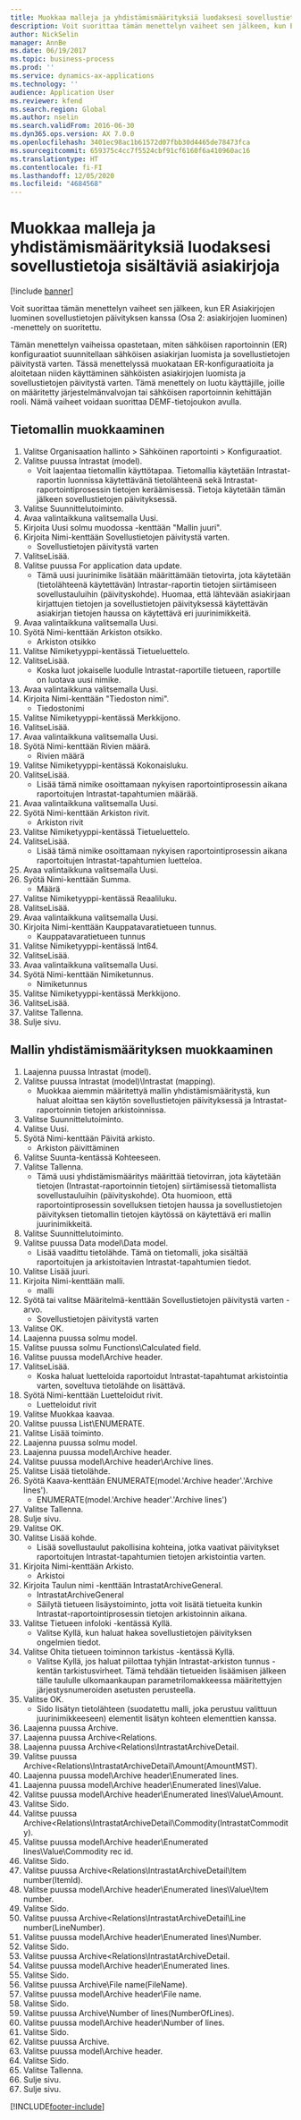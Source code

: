 ```yaml
---
title: Muokkaa malleja ja yhdistämismäärityksiä luodaksesi sovellustietoja sisältäviä asiakirjoja
description: Voit suorittaa tämän menettelyn vaiheet sen jälkeen, kun ER Asiakirjojen luominen sovellustietojen päivityksen kanssa (Osa 2 – asiakirjojen luominen) -menettely on suoritettu.
author: NickSelin
manager: AnnBe
ms.date: 06/19/2017
ms.topic: business-process
ms.prod: ''
ms.service: dynamics-ax-applications
ms.technology: ''
audience: Application User
ms.reviewer: kfend
ms.search.region: Global
ms.author: nselin
ms.search.validFrom: 2016-06-30
ms.dyn365.ops.version: AX 7.0.0
ms.openlocfilehash: 3401ec98ac1b61572d07fbb30d4465de78473fca
ms.sourcegitcommit: 659375c4cc7f5524cbf91cf6160f6a410960ac16
ms.translationtype: HT
ms.contentlocale: fi-FI
ms.lasthandoff: 12/05/2020
ms.locfileid: "4684568"
---
```

# <a name="modify-models-and-mappings-to-generate-documents-that-have-application-data"></a>Muokkaa malleja ja yhdistämismäärityksiä luodaksesi sovellustietoja sisältäviä asiakirjoja

[!include [banner](../../includes/banner.md)]

Voit suorittaa tämän menettelyn vaiheet sen jälkeen, kun ER Asiakirjojen luominen sovellustietojen päivityksen kanssa (Osa 2: asiakirjojen luominen) -menettely on suoritettu. 

Tämän menettelyn vaiheissa opastetaan, miten sähköisen raportoinnin (ER) konfiguraatiot suunnitellaan sähköisen asiakirjan luomista ja sovellustietojen päivitystä varten. Tässä menettelyssä muokataan ER-konfiguraatioita ja aloitetaan niiden käyttäminen sähköisten asiakirjojen luomista ja sovellustietojen päivitystä varten. Tämä menettely on luotu käyttäjille, joille on määritetty järjestelmänvalvojan tai sähköisen raportoinnin kehittäjän rooli. Nämä vaiheet voidaan suorittaa DEMF-tietojoukon avulla.


## <a name="modify-data-model"></a>Tietomallin muokkaaminen
1. Valitse Organisaation hallinto > Sähköinen raportointi > Konfiguraatiot.
2. Valitse puussa Intrastat (model).
    * Voit laajentaa tietomallin käyttötapaa. Tietomallia käytetään Intrastat-raportin luonnissa käytettävänä tietolähteenä sekä Intrastat-raportointiprosessin tietojen keräämisessä. Tietoja käytetään tämän jälkeen sovellustietojen päivityksessä.   
3. Valitse Suunnittelutoiminto.
4. Avaa valintaikkuna valitsemalla Uusi.
5. Kirjoita Uusi solmu muodossa -kenttään "Mallin juuri".
6. Kirjoita Nimi-kenttään Sovellustietojen päivitystä varten.
    * Sovellustietojen päivitystä varten  
7. ValitseLisää.
8. Valitse puussa For application data update.
    * Tämä uusi juurinimike lisätään määrittämään tietovirta, jota käytetään (tietolähteenä käytettävän) Intrastar-raportin tietojen siirtämiseen sovellustauluihin (päivityskohde). Huomaa, että lähtevään asiakirjaan kirjattujen tietojen ja sovellustietojen päivityksessä käytettävän asiakirjan tietojen haussa on käytettävä eri juurinimikkeitä.   
9. Avaa valintaikkuna valitsemalla Uusi.
10. Syötä Nimi-kenttään Arkiston otsikko.
    * Arkiston otsikko  
11. Valitse Nimiketyyppi-kentässä Tietueluettelo.
12. ValitseLisää.
    * Koska luot jokaiselle luodulle Intrastat-raportille tietueen, raportille on luotava uusi nimike.  
13. Avaa valintaikkuna valitsemalla Uusi.
14. Kirjoita Nimi-kenttään "Tiedoston nimi".
    * Tiedostonimi  
15. Valitse Nimiketyyppi-kentässä Merkkijono.
16. ValitseLisää.
17. Avaa valintaikkuna valitsemalla Uusi.
18. Syötä Nimi-kenttään Rivien määrä.
    * Rivien määrä  
19. Valitse Nimiketyyppi-kentässä Kokonaisluku.
20. ValitseLisää.
    * Lisää tämä nimike osoittamaan nykyisen raportointiprosessin aikana raportoitujen Intrastat-tapahtumien määrää.  
21. Avaa valintaikkuna valitsemalla Uusi.
22. Syötä Nimi-kenttään Arkiston rivit.
    * Arkiston rivit  
23. Valitse Nimiketyyppi-kentässä Tietueluettelo.
24. ValitseLisää.
    * Lisää tämä nimike osoittamaan nykyisen raportointiprosessin aikana raportoitujen Intrastat-tapahtumien luetteloa.  
25. Avaa valintaikkuna valitsemalla Uusi.
26. Syötä Nimi-kenttään Summa.
    * Määrä  
27. Valitse Nimiketyyppi-kentässä Reaaliluku.
28. ValitseLisää.
29. Avaa valintaikkuna valitsemalla Uusi.
30. Kirjoita Nimi-kenttään Kauppatavaratietueen tunnus.
    * Kauppatavaratietueen tunnus  
31. Valitse Nimiketyyppi-kentässä Int64.
32. ValitseLisää.
33. Avaa valintaikkuna valitsemalla Uusi.
34. Syötä Nimi-kenttään Nimiketunnus.
    * Nimiketunnus  
35. Valitse Nimiketyyppi-kentässä Merkkijono.
36. ValitseLisää.
37. Valitse Tallenna.
38. Sulje sivu.

## <a name="modify-model-mapping"></a>Mallin yhdistämismäärityksen muokkaaminen
1. Laajenna puussa Intrastat (model).
2. Valitse puussa Intrastat (model)\Intrastat (mapping).
    * Muokkaa aiemmin määritettyä mallin yhdistämismääritystä, kun haluat aloittaa sen käytön sovellustietojen päivityksessä ja Intrastat-raportoinnin tietojen arkistoinnissa.  
3. Valitse Suunnittelutoiminto.
4. Valitse Uusi.
5. Syötä Nimi-kenttään Päivitä arkisto.
    * Arkiston päivittäminen  
6. Valitse Suunta-kentässä Kohteeseen.
7. Valitse Tallenna.
    * Tämä uusi yhdistämismääritys määrittää tietovirran, jota käytetään tietojen (Intrastat-raportoinnin tietojen) siirtämisessä tietomallista sovellustauluihin (päivityskohde). Ota huomioon, että raportointiprosessin sovelluksen tietojen haussa ja sovellustietojen päivityksen tietomallin tietojen käytössä on käytettävä eri mallin juurinimikkeitä.   
8. Valitse Suunnittelutoiminto.
9. Valitse puussa Data model\Data model.
    * Lisää vaadittu tietolähde. Tämä on tietomalli, joka sisältää raportoitujen ja arkistoitavien Intrastat-tapahtumien tiedot.  
10. Valitse Lisää juuri.
11. Kirjoita Nimi-kenttään malli.
    * malli  
12. Syötä tai valitse Määritelmä-kenttään Sovellustietojen päivitystä varten -arvo.
    * Sovellustietojen päivitystä varten  
13. Valitse OK.
14. Laajenna puussa solmu model.
15. Valitse puussa solmu Functions\Calculated field.
16. Valitse puussa model\Archive header.
17. ValitseLisää.
    * Koska haluat luetteloida raportoidut Intrastat-tapahtumat arkistointia varten, soveltuva tietolähde on lisättävä.  
18. Syötä Nimi-kenttään Luetteloidut rivit.
    * Luetteloidut rivit  
19. Valitse Muokkaa kaavaa.
20. Valitse puussa List\ENUMERATE.
21. Valitse Lisää toiminto.
22. Laajenna puussa solmu model.
23. Laajenna puussa model\Archive header.
24. Valitse puussa model\Archive header\Archive lines.
25. Valitse Lisää tietolähde.
26. Syötä Kaava-kenttään ENUMERATE(model.'Archive header'.'Archive lines').
    * ENUMERATE(model.'Archive header'.'Archive lines')  
27. Valitse Tallenna.
28. Sulje sivu.
29. Valitse OK.
30. Valitse Lisää kohde.
    * Lisää sovellustaulut pakollisina kohteina, jotka vaativat päivitykset raportoitujen Intrastat-tapahtumien tietojen arkistointia varten.  
31. Kirjoita Nimi-kenttään Arkisto.
    * Arkistoi  
32. Kirjoita Taulun nimi -kenttään IntrastatArchiveGeneral.
    * IntrastatArchiveGeneral  
    * Säilytä tietueen lisäystoiminto, jotta voit lisätä tietueita kunkin Intrastat-raportointiprosessin tietojen arkistoinnin aikana.  
33. Valitse Tietueen infoloki -kentässä Kyllä.
    * Valitse Kyllä, kun haluat hakea sovellustietojen päivityksen ongelmien tiedot.  
34. Valitse Ohita tietueen toiminnon tarkistus -kentässä Kyllä.
    * Valitse Kyllä, jos haluat piilottaa tyhjän Intrastat-arkiston tunnus -kentän tarkistusvirheet. Tämä tehdään tietueiden lisäämisen jälkeen tälle taululle ulkomaankaupan parametrilomakkeessa määritettyjen järjestysnumeroiden asetusten perusteella.  
35. Valitse OK.
    * Sido lisätyn tietolähteen (suodatettu malli, joka perustuu valittuun juurinimikkeeseen) elementit lisätyn kohteen elementtien kanssa.  
36. Laajenna puussa Archive.
37. Laajenna puussa Archive\<Relations.
38. Laajenna puussa Archive\<Relations\IntrastatArchiveDetail.
39. Valitse puussa Archive\<Relations\IntrastatArchiveDetail\Amount(AmountMST).
40. Laajenna puussa model\Archive header\Enumerated lines.
41. Laajenna puussa model\Archive header\Enumerated lines\Value.
42. Valitse puussa model\Archive header\Enumerated lines\Value\Amount.
43. Valitse Sido.
44. Valitse puussa Archive\<Relations\IntrastatArchiveDetail\Commodity(IntrastatCommodity).
45. Valitse puussa model\Archive header\Enumerated lines\Value\Commodity rec id.
46. Valitse Sido.
47. Valitse puussa Archive\<Relations\IntrastatArchiveDetail\Item number(ItemId).
48. Valitse puussa model\Archive header\Enumerated lines\Value\Item number.
49. Valitse Sido.
50. Valitse puussa Archive\<Relations\IntrastatArchiveDetail\Line number(LineNumber).
51. Valitse puussa model\Archive header\Enumerated lines\Number.
52. Valitse Sido.
53. Valitse puussa Archive\<Relations\IntrastatArchiveDetail.
54. Valitse puussa model\Archive header\Enumerated lines.
55. Valitse Sido.
56. Valitse puussa Archive\File name(FileName).
57. Valitse puussa model\Archive header\File name.
58. Valitse Sido.
59. Valitse puussa Archive\Number of lines(NumberOfLines).
60. Valitse puussa model\Archive header\Number of lines.
61. Valitse Sido.
62. Valitse puussa Archive.
63. Valitse puussa model\Archive header.
64. Valitse Sido.
65. Valitse Tallenna.
66. Sulje sivu.
67. Sulje sivu.



[!INCLUDE[footer-include](../../../../includes/footer-banner.md)]